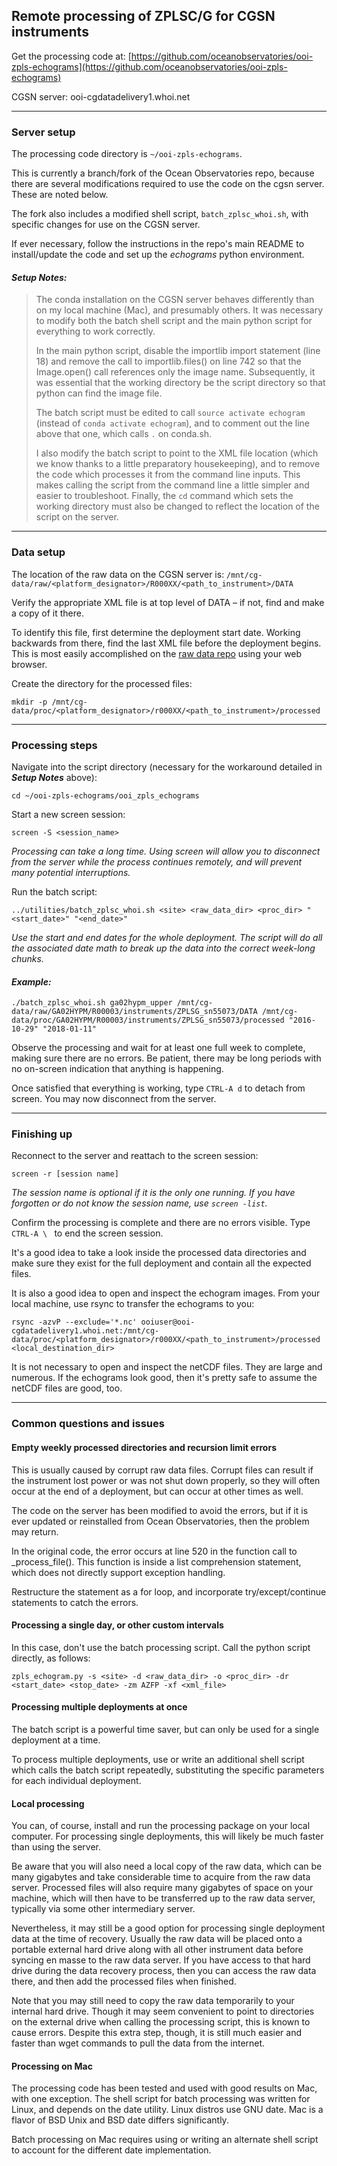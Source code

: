 ## Remote processing of ZPLSC/G for CGSN instruments

Get the processing code at:
[https://github.com/oceanobservatories/ooi-zpls-echograms](https://github.com/oceanobservatories/ooi-zpls-echograms) 

CGSN server: ooi-cgdatadelivery1.whoi.net

---
### Server setup
The processing code directory is `~/ooi-zpls-echograms`. 

This is currently a branch/fork of the Ocean Observatories repo, because there
are several modifications required to use the code on the cgsn server. These
are noted below.

The fork also includes a modified shell script, `batch_zplsc_whoi.sh`, with
specific changes for use on the CGSN server.

If ever necessary, follow the instructions in the repo's main README to
install/update the code  and set up the _echograms_ python environment.

#### _Setup Notes:_

>The conda installation on the CGSN server behaves differently than on my
local machine (Mac), and presumably others. It was necessary to modify both
the batch shell script and the main python script for everything to
work correctly.
>
>In the main python script, disable the importlib import statement (line 18)
and remove the call to importlib.files() on line 742 so that the Image.open()
call references only the image name. Subsequently, it was essential that
the working directory be the script directory so that python can find the
image file.
>
>The batch script must be edited to call `source activate echogram` (instead
of `conda activate echogram`), and to comment out the line above that one,
which calls `.` on conda.sh.
>
>I also modify the batch script to point to the XML file location (which we
know thanks to a little preparatory housekeeping), and to remove the code
which processes it from the command line inputs. This makes calling the
script from the command line a little simpler and easier to troubleshoot.
Finally, the `cd` command which sets the working directory must also be
changed to reflect the location of the script on the server.

---
### Data setup

The location of the raw data on the CGSN server is:
```/mnt/cg-data/raw/<platform_designator>/R000XX/<path_to_instrument>/DATA```

Verify the appropriate XML file is at top level of DATA – if not, find and
make a copy of it there.

To identify this file, first determine the deployment start  date. Working
backwards from there, find the last XML file before the deployment begins.
This is most easily accomplished on the
[raw data repo](https://rawdata.oceanobservatories.org/files/) using your web
browser.

Create the directory for the processed files:

```commandline
mkdir -p /mnt/cg-data/proc/<platform_designator>/r000XX/<path_to_instrument>/processed
```

---
### Processing steps

Navigate into the script directory (necessary for the workaround detailed in 
_**Setup Notes**_ above):
```commandline
cd ~/ooi-zpls-echograms/ooi_zpls_echograms
```

Start a new screen session:
```commandline
screen -S <session_name>
```

_Processing can take a long time. Using screen will allow you to disconnect
from the server while the process  continues remotely, and will prevent
many potential interruptions._

Run the batch script:
```commandline
../utilities/batch_zplsc_whoi.sh <site> <raw_data_dir> <proc_dir> "<start_date>" "<end_date>"
```

_Use the start and end dates for the whole deployment. The script will do all
the associated date math to break up the data into the correct week-long chunks._

#### _Example:_
```commandline
./batch_zplsc_whoi.sh ga02hypm_upper /mnt/cg-data/raw/GA02HYPM/R00003/instruments/ZPLSG_sn55073/DATA /mnt/cg-data/proc/GA02HYPM/R00003/instruments/ZPLSG_sn55073/processed "2016-10-29" "2018-01-11"
```

Observe the processing and wait for at least one full week to complete, making
sure there are no errors. Be patient, there may be long periods with no
on-screen indication that anything is happening.

Once satisfied that everything is working, type `CTRL-A d` to detach from
screen. You may now disconnect from the server.

---
### Finishing up

Reconnect to the server and reattach to the screen session:
```commandline
screen -r [session name]
```

_The session name is optional if it is the only one running. If you have
forgotten or do not know the session name, use `screen -list`._

Confirm the processing is complete and there are no errors visible. Type
`CTRL-A \ ` to end the screen session.

It's a good idea to take a look inside the processed data directories and
make sure they exist for the full deployment and contain all the expected
files.

It is also a good idea to open and inspect the echogram images. From your
local machine, use rsync to transfer the echograms to you:
```commandline
rsync -azvP --exclude='*.nc' ooiuser@ooi-cgdatadelivery1.whoi.net:/mnt/cg-data/proc/<platform_designator>/r000XX/<path_to_instrument>/processed <local_destination_dir>
```

It is not necessary to open and inspect the netCDF files. They are large and
numerous. If the echograms look good, then it's pretty safe to assume the
netCDF files are good, too.

---
### Common questions and issues

#### Empty weekly processed directories and recursion limit errors

This is usually caused by corrupt raw data files. Corrupt files can result
if the instrument lost power or was not shut down properly, so they will
often occur at the end of a deployment, but can occur at other times as well.

The code on the server has been modified to avoid the errors, but if it is
ever updated or reinstalled from Ocean Observatories, then the problem may
return.

In the original code, the error occurs at line 520 in the function call to
_process_file(). This function is inside a list comprehension statement, which
does not directly support exception handling.

Restructure the statement as a for loop, and incorporate try/except/continue
statements to catch the errors.

#### Processing a single day, or other custom intervals

In this case, don't use the batch processing script. Call the python script
directly, as follows:
```commandline
zpls_echogram.py -s <site> -d <raw_data_dir> -o <proc_dir> -dr <start_date> <stop_date> -zm AZFP -xf <xml_file>
```

#### Processing multiple deployments at once

The batch script is a powerful time saver, but can only be used for a single
deployment at a time.

To process multiple deployments, use or write an additional shell script which
calls the batch script repeatedly, substituting the specific parameters for
each individual deployment.

#### Local processing

You can, of course, install and run the processing package on your local
computer. For processing single deployments, this will likely be much faster
than using the server.

Be aware that you will also need a local copy of the raw data, which can be
many gigabytes and take considerable time to acquire from the raw data server.
Processed files will also require many gigabytes of space on your machine,
which will then have to be transferred up to the raw data server, typically
via some other intermediary server.

Nevertheless, it may still be a good option for processing single deployment
data at the time of recovery. Usually the raw data will be placed onto a
portable external hard drive along with all other instrument data before
syncing en masse to the raw data server. If you have access to that hard
drive during the data recovery process, then you can access the raw data
there, and then add the processed files when finished.

Note that you may still need to copy the raw data temporarily to your
internal hard drive. Though it may seem convenient to point to directories
on the external drive when calling the processing script, this is known to
cause errors. Despite this extra step, though, it is still much easier and
faster than wget commands to pull the data from the internet.

#### Processing on Mac

The processing code has been tested and used with good results on Mac, with
one exception. The shell script for batch processing was written for Linux,
and depends on the date utility. Linux distros use GNU date. Mac is a flavor
of BSD Unix and BSD date differs significantly.

Batch processing on Mac requires using or writing an alternate shell script
to account for the different date implementation.